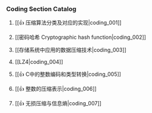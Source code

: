 ### Coding Section Catalog

1. [[👍 压缩算法分类及对应的实现|coding_001]]

1. [[密码哈希 Cryptographic hash function|coding_002]]

1. [[存储系统中应用的数据压缩技术|coding_003]]

1. [[LZ4|coding_004]]

1. [[👍 C中的整数编码和类型转换|coding_005]]

1. [[👍 整数的压缩表示|coding_006]]

1. [[👍 无损压缩与信息熵|coding_007]]